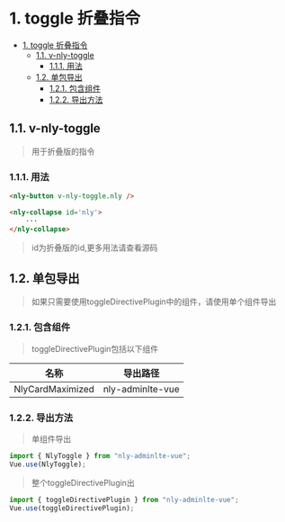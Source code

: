 # 1. toggle 折叠指令
<!-- TOC -->

- [1. toggle 折叠指令](#1-toggle-折叠指令)
    - [1.1. v-nly-toggle](#11-v-nly-toggle)
        - [1.1.1. 用法](#111-用法)
    - [1.2. 单包导出](#12-单包导出)
        - [1.2.1. 包含组件](#121-包含组件)
        - [1.2.2. 导出方法](#122-导出方法)

<!-- /TOC -->

## 1.1. v-nly-toggle

>用于折叠版的指令

### 1.1.1. 用法

```html
<nly-button v-nly-toggle.nly />

<nly-collapse id='nly'>
    ···
</nly-collapse>
```

> id为折叠版的id,更多用法请查看源码

## 1.2. 单包导出

> 如果只需要使用toggleDirectivePlugin中的组件，请使用单个组件导出

### 1.2.1. 包含组件

> toggleDirectivePlugin包括以下组件

名称 | 导出路径
-|-
NlyCardMaximized | nly-adminlte-vue

### 1.2.2. 导出方法

> 单组件导出

```js
import { NlyToggle } from "nly-adminlte-vue";
Vue.use(NlyToggle);
```

> 整个toggleDirectivePlugin出

```js
import { toggleDirectivePlugin } from "nly-adminlte-vue";
Vue.use(toggleDirectivePlugin);
